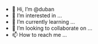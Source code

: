 - 👋 Hi, I’m @duban
- 👀 I’m interested in ...
- 🌱 I’m currently learning ...
- 💞️ I’m looking to collaborate on ...
- 📫 How to reach me ...

<!---
duban/duban is a ✨ special ✨ repository because its `README.md` (this file) appears on your GitHub profile.
You can click the Preview link to take a look at your changes.
--->
